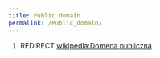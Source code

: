 ```yaml
---
title: Public domain
permalink: /Public_domain/
---
```


1.  REDIRECT [wikipedia:Domena publiczna](/atopedia/wikipedia:Domena_publiczna "wikilink")
